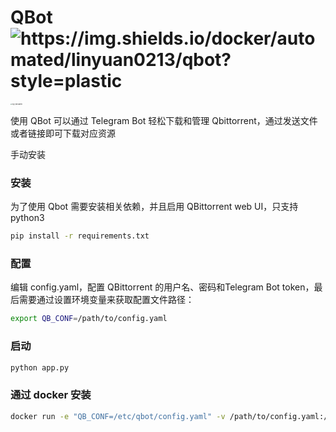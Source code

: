 # QBot   <img src="https://img.shields.io/docker/automated/linyuan0213/qbot?style=plastic" alt="https://img.shields.io/docker/automated/linyuan0213/qbot?style=plastic"  />
<img src="https://minio.xcreal.site:443/blog//2021/7/15/logo_transparent.png" alt="logo_transparent" style="zoom:15%;" align=center />

使用 QBot 可以通过 Telegram Bot 轻松下载和管理 Qbittorrent，通过发送文件或者链接即可下载对应资源

手动安装

### 安装

为了使用 Qbot 需要安装相关依赖，并且启用 QBittorrent web UI，只支持python3

```sh
pip install -r requirements.txt
```

### 配置

编辑 config.yaml，配置 QBittorrent 的用户名、密码和Telegram Bot token，最后需要通过设置环境变量来获取配置文件路径：

```sh
export QB_CONF=/path/to/config.yaml
```

### 启动

```sh
python app.py
```

### 通过 docker 安装

```sh
docker run -e "QB_CONF=/etc/qbot/config.yaml" -v /path/to/config.yaml:/etc/qbot/config.yaml --name qbot linyuan0213/qbot:latest
```

